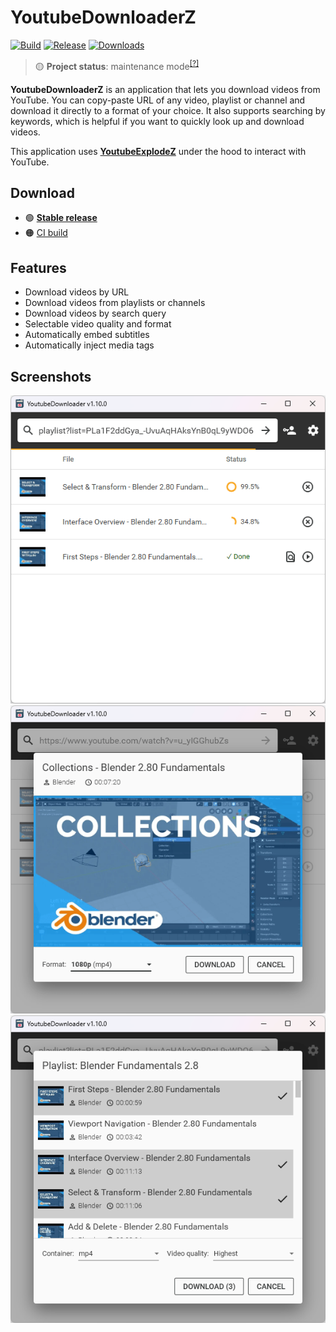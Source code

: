 # YoutubeDownloaderZ


[![Build](https://img.shields.io/github/actions/workflow/status/RauCu/YoutubeDownloaderZ/main.yml?branch=master)](https://github.com/RauCu/YoutubeDownloaderZ/actions)
[![Release](https://img.shields.io/github/release/RauCu/YoutubeDownloaderZ.svg)](https://github.com/RauCu/YoutubeDownloaderZ/releases)
[![Downloads](https://img.shields.io/github/downloads/RauCu/YoutubeDownloaderZ/total.svg)](https://github.com/RauCu/YoutubeDownloaderZ/releases)

> 🟡 **Project status**: maintenance mode<sup>[[?]](https://github.com/RauCu/.github/blob/master/docs/project-status.md)</sup>

**YoutubeDownloaderZ** is an application that lets you download videos from YouTube.
You can copy-paste URL of any video, playlist or channel and download it directly to a format of your choice.
It also supports searching by keywords, which is helpful if you want to quickly look up and download videos.

This application uses [**YoutubeExplodeZ**](https://github.com/RauCu/YoutubeExplodeZ) under the hood to interact with YouTube.

## Download

- 🟢 **[Stable release](https://github.com/RauCu/YoutubeDownloaderZ/releases/latest)**
- 🟠 [CI build](https://github.com/RauCu/YoutubeDownloaderZ/actions/workflows/main.yml)

## Features

- Download videos by URL
- Download videos from playlists or channels
- Download videos by search query
- Selectable video quality and format
- Automatically embed subtitles
- Automatically inject media tags

## Screenshots

![list](.assets/list.png)
![single](.assets/single.png)
![multiple](.assets/multiple.png)